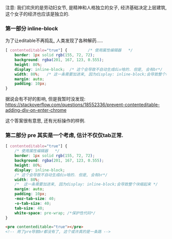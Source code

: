 注意: 我们欢庆的是劳动妇女节, 是精神和人格独立的女子, 经济基础决定上层建筑, 这个女子的经济也应该是独立的.

### 第一部分 inline-block

为了让editable不再捣乱, 人类发现了各种解药…..

```css
[ contenteditable="true"] {			/* 使用属性编辑器	 */
    border: 1px solid rgb(155, 72, 72);
    background: rgba(201, 167, 123, 0.555);
    height: 80%;
    display: inline-block;	/* 这个会导致不自动生成div啥的. 但是, 会有br*/
    width: 80%;   /* 这一条需要加进来, 因为display: inline-block;会导致整个块缩起来 */
    margin: auto;
    padding: 10px;
}
```

据说会有不好的影响, 但是我暂时没发现: https://stackoverflow.com/questions/18552336/prevent-contenteditable-adding-div-on-enter-chrome

这个答案很有意思, 还有光标操作的样例.

### 第二部分 pre 其实是一个考虑, 估计不仅仅tab正常. 

```css
[ contenteditable="true"] {
    /* 使用属性编辑器	 */
    border: 1px solid rgb(155, 72, 72);
    background: rgba(201, 167, 123, 0.555);
    height: 80%;
    display: inline-block;
    /* 这个会导致不自动生成div啥的. 但是, 会有br*/
    width: 80%;
    /*  这一条需要加进来, 因为display: inline-block;会导致整个块缩起来 */
    margin: auto;
    padding: 10px;
    -moz-tab-size: 40;
    -o-tab-size: 40;
    tab-size: 40;
    white-space: pre-wrap; /*保护性代码*/
}
```

```html
<pre contenteditable="true"></pre> 
<!-- 用了pre导致br都没有了, 这个或许真的是一条路 -->
```


